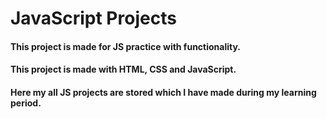 # JavaScript Projects

#### This project is made for JS practice with functionality.
#### This project is made with HTML, CSS and JavaScript.
#### Here my all JS projects are stored which I have made during my learning period.
